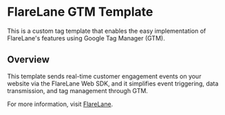 # FlareLane GTM Template

This is a custom tag template that enables the easy implementation of FlareLane's features using Google Tag Manager (GTM).

## Overview

This template sends real-time customer engagement events on your website via the FlareLane Web SDK, and it simplifies event triggering, data transmission, and tag management through GTM.

For more information, visit [FlareLane](https://www.flarelane.com/).
